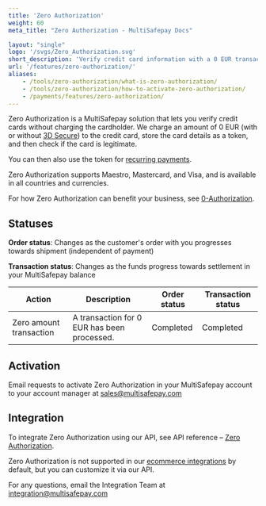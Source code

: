 ```yaml
---
title: 'Zero Authorization'
weight: 60
meta_title: "Zero Authorization - MultiSafepay Docs"

layout: "single"
logo: '/svgs/Zero_Authorization.svg'
short_description: 'Verify credit card information with a 0 EUR transaction.'
url: '/features/zero-authorization/'
aliases:
    - /tools/zero-authorization/what-is-zero-authorization/
    - /tools/zero-authorization/how-to-activate-zero-authorization/
    - /payments/features/zero-authorization/
---
```


Zero Authorization is a MultiSafepay solution that lets you verify credit cards without charging the cardholder. We charge an amount of 0 EUR (with or without [3D Secure](/payments/methods/credit-and-debit-cards/user-guide/glossary/#3d-secure)) to the credit card, store the card details as a token, and then check if the card is legitimate. 

You can then also use the token for [recurring payments](/features/recurring-payments).

Zero Authorization supports Maestro, Mastercard, and Visa, and is available in all countries and currencies.

For how Zero Authorization can benefit your business, see [0-Authorization](https://www.multisafepay.com/blog/manage-your-subscriptions).

## Statuses

**Order status**: Changes as the customer's order with you progresses towards shipment (independent of payment)

**Transaction status**: Changes as the funds progress towards settlement in your MultiSafepay balance

| Action | Description | Order status | Transaction status |
|---|---|---|---|
|  Zero amount transaction | A transaction for 0 EUR has been processed. | Completed   | Completed  |

## Activation
Email requests to activate Zero Authorization in your MultiSafepay account to your account manager at <sales@multisafepay.com>

## Integration
To integrate Zero Authorization using our API, see API reference – [Zero Authorization](/api/#zero-authorization-orders).

Zero Authorization is not supported in our [ecommerce integrations](/integrations/ecommerce-integrations) by default, but you can customize it via our API.

For any questions, email the Integration Team at <integration@multisafepay.com>
